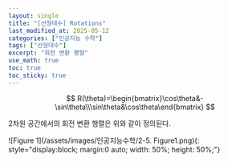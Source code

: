 ```yaml
---
layout: single
title: "[선형대수] Rotations"
last_modified_at: 2025-05-12
categories: ["인공지능 수학"]
tags: ["선형대수"]
excerpt: "회전 변환 행렬"
use_math: true
toc: true
toc_sticky: true
---
```


$$
R(\theta)=\begin{bmatrix}\cos\theta&-\sin\theta\\\sin\theta&\cos\theta\end{bmatrix}
$$

2차원 공간에서의 회전 변환 행렬은 위와 같이 정의된다.

![Figure 1](/assets/images/인공지능수학/2-5. Figure1.png){: style="display:block; margin:0 auto; width: 50%; height: 50%;"}
